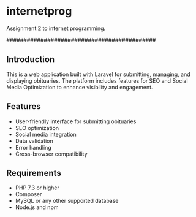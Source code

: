 # internetprog
Assignment 2 to internet programming.

############################################


## Introduction
This is a web application built with Laravel for submitting, managing, and displaying obituaries. The platform includes features for SEO and Social Media Optimization to enhance visibility and engagement.

## Features
- User-friendly interface for submitting obituaries
- SEO optimization
- Social media integration
- Data validation
- Error handling
- Cross-browser compatibility

## Requirements
- PHP 7.3 or higher
- Composer
- MySQL or any other supported database
- Node.js and npm
